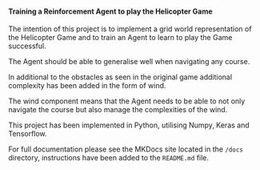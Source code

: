 #### Training a Reinforcement Agent to play the Helicopter Game

The intention of this project is to implement a grid world representation of the Helicopter Game and to train an Agent to learn to play the Game successful.

The Agent should be able to generalise well when navigating any course.

In additional to the obstacles as seen in the original game additional complexity has been added in the form of wind.

The wind component means that the Agent needs to be able to not only navigate the course but also manage the complexities of the wind.

This project has been implemented in Python, utilising Numpy, Keras and Tensorflow.

For full documentation please see the MKDocs site located in the `/docs` directory, instructions have been added to the `README.md` file.